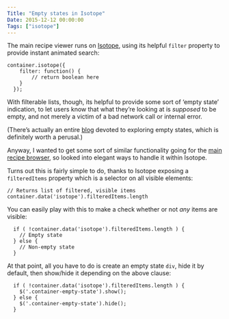 ```yaml
---
Title: "Empty states in Isotope"
Date: 2015-12-12 00:00:00
Tags: ["isotope"]
---
```


<p>The main recipe viewer runs on <a href="http://isotope.metafizzy.co/">Isotope</a>, using its helpful <code>filter</code> property to provide instant animated search:</p>


<pre><code>container.isotope({
    filter: function() {
        // return boolean here
    }
  });
</code></pre>


<p>With filterable lists, though, its helpful to provide some sort of ‘empty state’ indication, to let users know that what they’re looking at is <em>supposed</em> to be empty, and not merely a victim of a bad network call or internal error.</p>


<p>(There’s actually an entire <a href="http://emptystat.es/">blog</a> devoted to exploring empty states, which is definitely worth a perusal.)</p>


<p>Anyway, I wanted to get some sort of similar functionality going for the <a href="http://getbarback.com">main recipe browser</a>, so looked into elegant ways to handle it within Isotope.</p>


<p>Turns out this is fairly simple to do, thanks to Isotope exposing a <code>filteredItems</code> property which is a selector on all visible elements:</p>


<pre><code>// Returns list of filtered, visible items
container.data('isotope').filteredItems.length
</code></pre>


<p>You can easily play with this to make a check whether or not <em>any</em> items are visible:</p>


<pre><code>  if ( !container.data('isotope').filteredItems.length ) {
    // Empty state
  } else {
    // Non-empty state
  }
</code></pre>


<p>At that point, all you have to do is create an empty state <code>div</code>, hide it by default, then show/hide it depending on the above clause:</p>


<pre><code>  if ( !container.data('isotope').filteredItems.length ) {
    $('.container-empty-state').show();
  } else {
    $('.container-empty-state').hide();
  }
</code></pre>
	